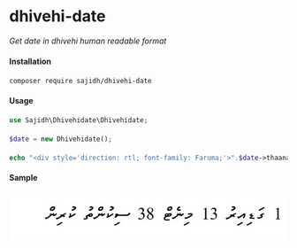 # dhivehi-date

_Get date in dhivehi human readable format_

#### Installation

```
composer require sajidh/dhivehi-date
```

#### Usage

```php
use Sajidh\Dhivehidate\Dhivehidate;

$date = new Dhivehidate();

echo "<div style='direction: rtl; font-family: Faruma;'>".$date->thaanadate("2020-10-24T18:36:16.000000Z")."\n </div>";
```

#### Sample

![alt text](https://github.com/ahmedsajidh/dhivehi_date/blob/main/sample/image.jpg?raw=true)
